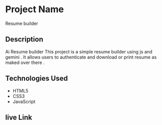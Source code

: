 # Project Name
Resume builder

## Description
Ai Resume builder 
This project is a simple resume builder using js and gemini . It allows users to authenticate and download or print resume as maked over there .

## Technologies Used
- HTML5  
- CSS3  
- JavaScript  

## live Link 

    
